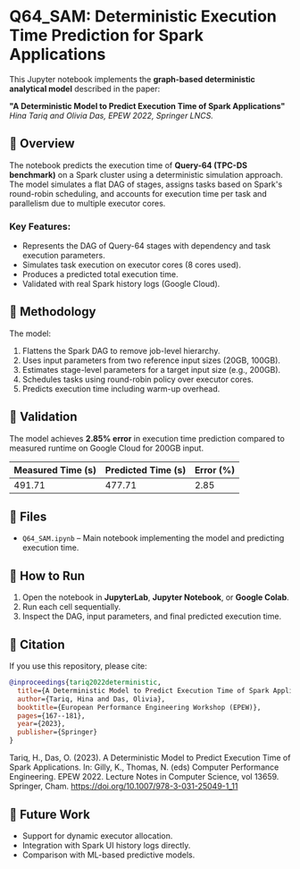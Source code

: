 # Q64_SAM: Deterministic Execution Time Prediction for Spark Applications

This Jupyter notebook implements the **graph-based deterministic analytical model** described in the paper:

**"A Deterministic Model to Predict Execution Time of Spark Applications"**  
*Hina Tariq and Olivia Das, EPEW 2022, Springer LNCS.*

## 📘 Overview

The notebook predicts the execution time of **Query-64 (TPC-DS benchmark)** on a Spark cluster using a deterministic simulation approach. The model simulates a flat DAG of stages, assigns tasks based on Spark's round-robin scheduling, and accounts for execution time per task and parallelism due to multiple executor cores.

### Key Features:
- Represents the DAG of Query-64 stages with dependency and task execution parameters.
- Simulates task execution on executor cores (8 cores used).
- Produces a predicted total execution time.
- Validated with real Spark history logs (Google Cloud).

## 🔬 Methodology

The model:
1. Flattens the Spark DAG to remove job-level hierarchy.
2. Uses input parameters from two reference input sizes (20GB, 100GB).
3. Estimates stage-level parameters for a target input size (e.g., 200GB).
4. Schedules tasks using round-robin policy over executor cores.
5. Predicts execution time including warm-up overhead.

## 🧪 Validation

The model achieves **2.85% error** in execution time prediction compared to measured runtime on Google Cloud for 200GB input.

| Measured Time (s) | Predicted Time (s) | Error (%) |
|-------------------|---------------------|-----------|
| 491.71            | 477.71              | 2.85      |

## 📂 Files

- `Q64_SAM.ipynb` – Main notebook implementing the model and predicting execution time.

## 🚀 How to Run

1. Open the notebook in **JupyterLab**, **Jupyter Notebook**, or **Google Colab**.
2. Run each cell sequentially.
3. Inspect the DAG, input parameters, and final predicted execution time.

## 📝 Citation

If you use this repository, please cite:

```bibtex
@inproceedings{tariq2022deterministic,
  title={A Deterministic Model to Predict Execution Time of Spark Applications},
  author={Tariq, Hina and Das, Olivia},
  booktitle={European Performance Engineering Workshop (EPEW)},
  pages={167--181},
  year={2023},
  publisher={Springer}
}
```
Tariq, H., Das, O. (2023). A Deterministic Model to Predict Execution Time of Spark Applications. In: Gilly, K., Thomas, N. (eds) Computer Performance Engineering. EPEW 2022. Lecture Notes in Computer Science, vol 13659. Springer, Cham. https://doi.org/10.1007/978-3-031-25049-1_11

## 🔧 Future Work
- Support for dynamic executor allocation.
- Integration with Spark UI history logs directly.
- Comparison with ML-based predictive models.

